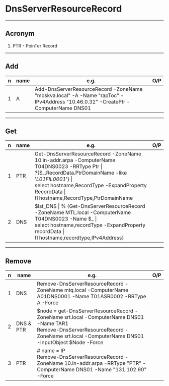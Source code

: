 # DnsServerResourceRecord

---

## Acronym
1. PTR - PoinTer Record

---

## Add
|n|name|e.g.|O/P|
|-|----|----|---|
|1|A   |Add-DnsServerResourceRecord -ZoneName "moskva.local" -A -Name "rapToc" -IPv4Address "10.46.0.32" -CreatePtr -ComputerName DNS01||

---

## Get
|n|name|e.g.|O/P|
|-|----|----|---|
|1|PTR | Get-DnsServerResourceRecord -ZoneName 10.in-addr.arpa -ComputerName T04DNS0023 -RRType Ptr \|<br/> ?{$_.RecordData.PtrDomainName -like '*L01FIL0001*'} \|<br/>select hostname,RecordType -ExpandProperty RecordData \|<br/>fl hostname,RecordType,PtrDomainName||
|2|DNS|$lst_DNS \| % {Get-DnsServerResourceRecord -ZoneName MTL.local -ComputerName T04DNS0023 -Name $_ \|<br/>select hostname,recordType -ExpandProperty recordData \|<br/>fl hostname,recordtype,IPv4Address}||

---

## Remove
|n|name|e.g.|O/P|
|-|----|----|---|
|1|DNS |Remove-DnsServerResourceRecord -ZoneName mtq.local -ComputerName A01DNS0001 -Name T01ASR0002 -RRType A -Force||
|2|DNS & PTR|$node = get-DnsServerResourceRecord -ZoneName srt.local -ComputerName DNS01 -Name TAR1<br/>Remove-DnsServerResourceRecord -ZoneName srt.local -ComputerName DNS01 -InputObject $Node -Force
|3|PTR|# name = IP<br/>Remove-DnsServerResourceRecord -ZoneName 10.in-addr.arpa -RRType "PTR" -ComputerName DNS01 -Name "131.102.90" -Force|
